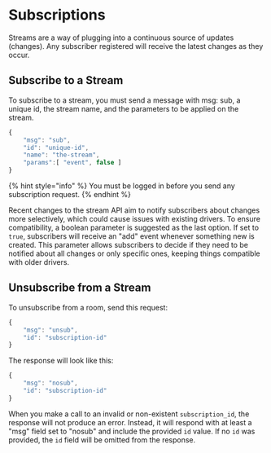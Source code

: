 # Subscriptions

Streams are a way of plugging into a continuous source of updates (changes). Any subscriber registered will receive the latest changes as they occur.&#x20;

## Subscribe to a Stream

To subscribe to a stream, you must send a message with msg: sub, a unique id, the stream name, and the parameters to be applied on the stream.

```javascript
{
    "msg": "sub",
    "id": "unique-id",
    "name": "the-stream",
    "params":[ "event", false ]
}
```

{% hint style="info" %}
You must be logged in before you send any subscription request.
{% endhint %}

Recent changes to the stream API aim to notify subscribers about changes more selectively, which could cause issues with existing drivers. To ensure compatibility, a boolean parameter is suggested as the last option. If set to `true`, subscribers will receive an "add" event whenever something new is created. This parameter allows subscribers to decide if they need to be notified about all changes or only specific ones, keeping things compatible with older drivers.

## Unsubscribe from a Stream

To unsubscribe from a room, send this request:

```javascript
{
    "msg": "unsub",
    "id": "subscription-id"
}
```

The response will look like this:

```javascript
{
    "msg": "nosub",
    "id": "subscription-id"
}
```

When you make a call to an invalid or non-existent `subscription_id`, the response will not produce an error. Instead, it will respond with at least a "msg" field set to "nosub" and include the provided `id` value. If no `id` was provided, the `id` field will be omitted from the response.&#x20;

